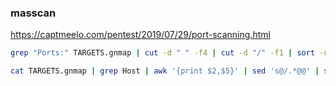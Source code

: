 ### masscan
https://captmeelo.com/pentest/2019/07/29/port-scanning.html
```bash
grep "Ports:" TARGETS.gnmap | cut -d " " -f4 | cut -d "/" -f1 | sort -n | uniq | paste -sd, > OPEN_PORTS
```

```bash
cat TARGETS.gnmap | grep Host | awk '{print $2,$5}' | sed 's@/.*@@' | sort -t' ' -n -k2 | awk -F' ' -v OFS=' ' '{x=$1;$1="";a[x]=a[x]","$0}END{for(x in a) print x,a[x]}' | sed 's/, /,/g' | sed 's/ ,/ /' | sort -V -k1 | cut -d " " -f1 > HOSTS
```
